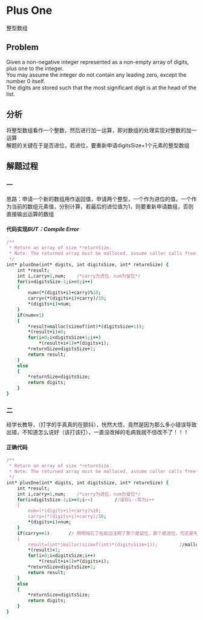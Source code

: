 # Plus One
整型数组
## Problem
Given a non-negative integer represented as a non-empty array of digits, plus one to the integer.</br>
You may assume the integer do not contain any leading zero, except the number 0 itself.</br>
The digits are stored such that the most significant digit is at the head of the list.
## 分析
将整型数组看作一个整数，然后进行加一运算，即对数组的处理实现对整数的加一运算</br>
解题的关键在于是否进位，若进位，要重新申请digitsSize+1个元素的整型数组
## 解题过程
### 一
思路：申请一个新的数组用作返回值，申请两个整型，一个作为进位的值，一个作为当前的数组元素值，分别计算，若最后的进位值为1，则要重新申请数组，否则直接输出运算的数组</br>

#### 代码实现*BUT：Compile Error*
```ruby
/**
 * Return an array of size *returnSize.
 * Note: The returned array must be malloced, assume caller calls free().
 */
int* plusOne(int* digits, int digitsSize, int* returnSize) {
    int *result;
    int i,carry=1,num;    /*carry为进位，num为留位*/
    for(i=digitsSize-1;i>=0;i++)
    {
        num=(*(digits+i)+carry)%10;
        carry=(*(digits+i)+carry)/10;
        *(digits+i)=num;
    }
    if(num==1)
    {
        *result=malloc(sizeof(int)*(digitsSize+1));
        *(result+i)=0;
        for(i=0;i<digitsSize+1;i++)
            *(result+i+1)=*(digits+i);
        *returnSize=digitsSize+1;
        return result;
    }
    else
    {
        *returnSize=digitsSize;
        return digits;
    }
}
```
### 二
经学长教导，（打字的手真真的在颤抖），恍然大悟，竟然是因为那么多小错误导致出错，不知道怎么说好（该打该打），一直没改掉的毛病我就不信改不了！！！
#### 正确代码
```ruby
/**
 * Return an array of size *returnSize.
 * Note: The returned array must be malloced, assume caller calls free().
 */
int* plusOne(int* digits, int digitsSize, int* returnSize) {
    int *result;
    int i,carry=1,num;    /*carry为进位，num为留位*/
    for(i=digitsSize-1;i>=0;i--)        //误将i--写为i++
    {
        num=(*(digits+i)+carry)%10;
        carry=(*(digits+i)+carry)/10;
        *(digits+i)=num;
    }
    if(carry==1)       // 明明怕忘了在前边注明了那个是留位，那个是进位，可还是写错
    {
        result=(int*)malloc(sizeof(int)*(digitsSize+1));        //malloc的用法，多加了个*
        *(result)=1;
        for(i=0;i<digitsSize;i++)   
            *(result+i+1)=*(digits+i);
        *returnSize=digitsSize+1;
        return result;
    }
    else
    {
        *returnSize=digitsSize;
        return digits;
    }
}
```
